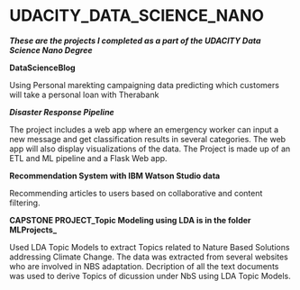 # UDACITY_DATA_SCIENCE_NANO

**_These are the projects I completed as a part of the UDACITY Data Science Nano Degree_**

**DataScienceBlog**

Using Personal marekting campaigning data predicting which customers will take a personal loan with Therabank




**_Disaster Response Pipeline_**

The project includes a web app where an emergency worker can input a new message and get classification results in several categories. The web app will also display visualizations of the data. The Project is made up of an ETL and ML pipeline and a Flask Web app.

**Recommendation System with IBM Watson Studio data**

Recommending articles to users based on collaborative and content filtering.


**CAPSTONE PROJECT_Topic Modeling using LDA is in the folder MLProjects_**

Used LDA Topic Models to extract Topics related to Nature Based Solutions addressing Climate Change. The data was extracted from several websites who are involved in NBS adaptation. Decription of all the text documents was used to derive Topics of dicussion under NbS using LDA Topic Models.

